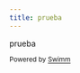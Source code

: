 ```yaml
---
title: prueba
---
```

prueba

<SwmMeta version="3.0.0" repo-id="Z2l0aHViJTNBJTNBZG9jcyUzQSUzQUpvbkphdXJlZ2k=" repo-name="docs"><sup>Powered by [Swimm](https://app.swimm.io/)</sup></SwmMeta>
